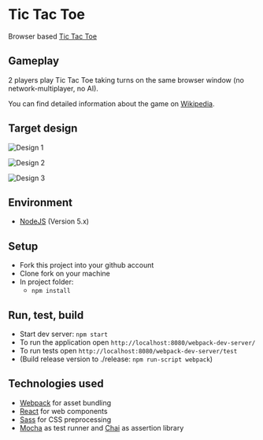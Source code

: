 Tic Tac Toe
===========

Browser based [Tic Tac Toe](https://en.wikipedia.org/wiki/Tic-tac-toe)


Gameplay
--------

2 players play Tic Tac Toe taking turns on the same browser window (no network-multiplayer, no AI).

You can find detailed information about the game on [Wikipedia](https://en.wikipedia.org/wiki/Tic-tac-toe).


Target design
-------------

![Design 1](https://cdn.rawgit.com/neopoly/tic_tac_toe/master/doc/design-1.png?v=2)

![Design 2](https://cdn.rawgit.com/neopoly/tic_tac_toe/master/doc/design-2.png?v=2)

![Design 3](https://cdn.rawgit.com/neopoly/tic_tac_toe/master/doc/design-3.png?v=2)

Environment
-----------

* [NodeJS](https://nodejs.org) (Version 5.x)

Setup
-----

* Fork this project into your github account
* Clone fork on your machine
* In project folder:
  * `npm install`


Run, test, build
----------------

* Start dev server: `npm start`
* To run the application open `http://localhost:8080/webpack-dev-server/`
* To run tests open `http://localhost:8080/webpack-dev-server/test`
* (Build release version to ./release: `npm run-script webpack`)

Technologies used
-----------------

* [Webpack](https://github.com/webpack/webpack) for asset bundling
* [React](https://facebook.github.io/react/) for web components
* [Sass](http://sass-lang.com/) for CSS preprocessing
* [Mocha](http://mochajs.org/) as test runner and [Chai](http://chaijs.com/) as assertion library
